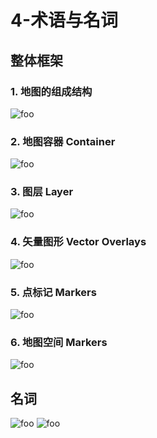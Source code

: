 # 4-术语与名词

## 整体框架

### 1. 地图的组成结构

  <img :src="$withBase('/gis/10.png')" alt="foo">

### 2. 地图容器 Container

  <img :src="$withBase('/gis/10-1.png')" alt="foo">

### 3. 图层 Layer

  <img :src="$withBase('/gis/10-2.png')" alt="foo">

### 4. 矢量图形 Vector Overlays

  <img :src="$withBase('/gis/10-3.png')" alt="foo">

### 5. 点标记 Markers

  <img :src="$withBase('/gis/10-4.png')" alt="foo">

### 6. 地图空间 Markers

  <img :src="$withBase('/gis/10-5.png')" alt="foo">

## 名词

  <img :src="$withBase('/gis/10-6.png')" alt="foo">
  <img :src="$withBase('/gis/10-7.png')" alt="foo">
